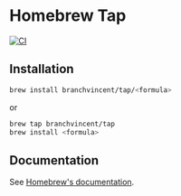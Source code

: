 # Homebrew Tap

[![CI](https://github.com/branchvincent/homebrew-tap/actions/workflows/ci.yaml/badge.svg)](https://github.com/branchvincent/homebrew-tap/actions/workflows/ci.yaml)

## Installation

```sh
brew install branchvincent/tap/<formula>
```

or

```sh
brew tap branchvincent/tap
brew install <formula>
```

## Documentation

See [Homebrew's documentation](https://docs.brew.sh).
